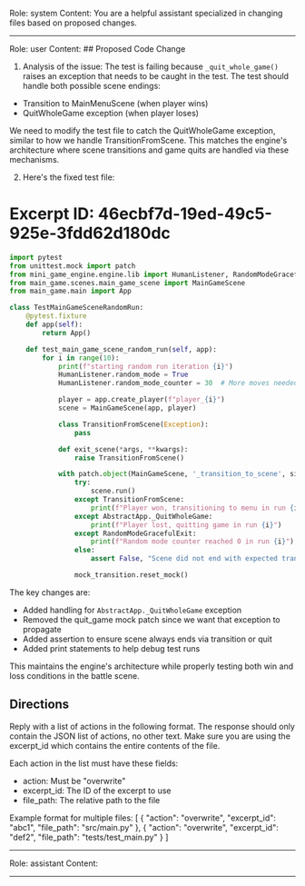Role: system
Content: You are a helpful assistant specialized in changing files based on proposed changes.
__________________
Role: user
Content: ## Proposed Code Change
1. Analysis of the issue:
The test is failing because `_quit_whole_game()` raises an exception that needs to be caught in the test. The test should handle both possible scene endings:
- Transition to MainMenuScene (when player wins)
- QuitWholeGame exception (when player loses)

We need to modify the test file to catch the QuitWholeGame exception, similar to how we handle TransitionFromScene. This matches the engine's architecture where scene transitions and game quits are handled via these mechanisms.

2. Here's the fixed test file:

# Excerpt ID: 46ecbf7d-19ed-49c5-925e-3fdd62d180dc
```python main_game/tests/test_main_game_scene.py
import pytest
from unittest.mock import patch
from mini_game_engine.engine.lib import HumanListener, RandomModeGracefulExit, AbstractApp
from main_game.scenes.main_game_scene import MainGameScene
from main_game.main import App

class TestMainGameSceneRandomRun:
    @pytest.fixture
    def app(self):
        return App()

    def test_main_game_scene_random_run(self, app):
        for i in range(10):
            print(f"starting random run iteration {i}")
            HumanListener.random_mode = True
            HumanListener.random_mode_counter = 30  # More moves needed for battle scene

            player = app.create_player(f"player_{i}")
            scene = MainGameScene(app, player)

            class TransitionFromScene(Exception):
                pass

            def exit_scene(*args, **kwargs):
                raise TransitionFromScene()

            with patch.object(MainGameScene, '_transition_to_scene', side_effect=exit_scene) as mock_transition:
                try:
                    scene.run()
                except TransitionFromScene:
                    print(f"Player won, transitioning to menu in run {i}")
                except AbstractApp._QuitWholeGame:
                    print(f"Player lost, quitting game in run {i}")
                except RandomModeGracefulExit:
                    print(f"Random mode counter reached 0 in run {i}")
                else:
                    assert False, "Scene did not end with expected transition or quit"

                mock_transition.reset_mock()
```

The key changes are:
- Added handling for `AbstractApp._QuitWholeGame` exception
- Removed the quit_game mock patch since we want that exception to propagate
- Added assertion to ensure scene always ends via transition or quit
- Added print statements to help debug test runs

This maintains the engine's architecture while properly testing both win and loss conditions in the battle scene.

## Directions
Reply with a list of actions in the following format. The response should only contain the JSON list of actions, no other text.
Make sure you are using the excerpt_id which contains the entire contents of the file.

Each action in the list must have these fields:
- action: Must be "overwrite"
- excerpt_id: The ID of the excerpt to use
- file_path: The relative path to the file

Example format for multiple files:
[
    {
        "action": "overwrite",
        "excerpt_id": "abc1",
        "file_path": "src/main.py"
    },
    {
        "action": "overwrite",
        "excerpt_id": "def2",
        "file_path": "tests/test_main.py"
    }
]
__________________
Role: assistant
Content: 
__________________
